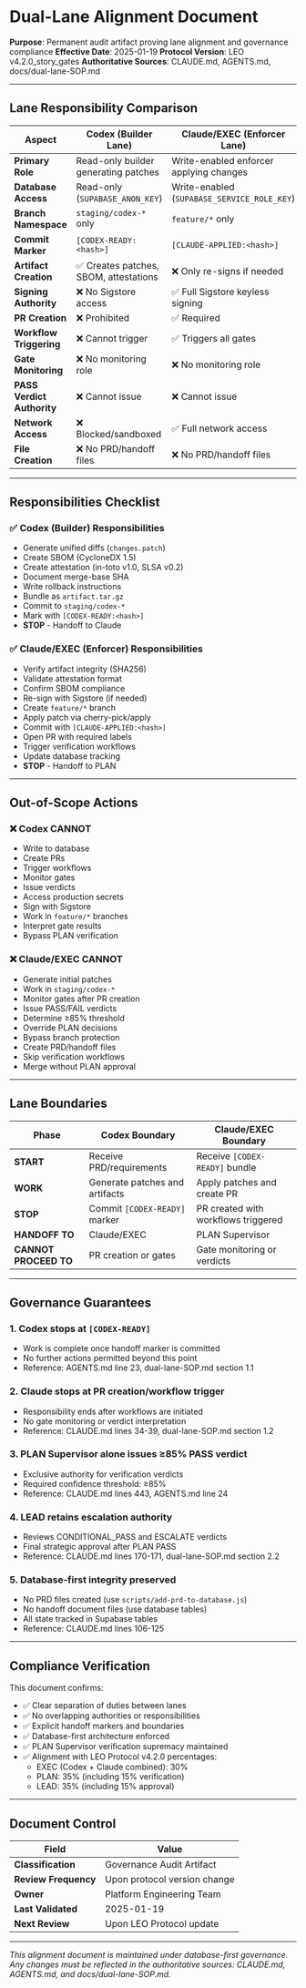 # Dual-Lane Alignment Document

**Purpose**: Permanent audit artifact proving lane alignment and governance compliance
**Effective Date**: 2025-01-19
**Protocol Version**: LEO v4.2.0_story_gates
**Authoritative Sources**: CLAUDE.md, AGENTS.md, docs/dual-lane-SOP.md

---

## Lane Responsibility Comparison

| **Aspect** | **Codex (Builder Lane)** | **Claude/EXEC (Enforcer Lane)** |
|------------|--------------------------|----------------------------------|
| **Primary Role** | Read-only builder generating patches | Write-enabled enforcer applying changes |
| **Database Access** | Read-only (`SUPABASE_ANON_KEY`) | Write-enabled (`SUPABASE_SERVICE_ROLE_KEY`) |
| **Branch Namespace** | `staging/codex-*` only | `feature/*` only |
| **Commit Marker** | `[CODEX-READY:<hash>]` | `[CLAUDE-APPLIED:<hash>]` |
| **Artifact Creation** | ✅ Creates patches, SBOM, attestations | ❌ Only re-signs if needed |
| **Signing Authority** | ❌ No Sigstore access | ✅ Full Sigstore keyless signing |
| **PR Creation** | ❌ Prohibited | ✅ Required |
| **Workflow Triggering** | ❌ Cannot trigger | ✅ Triggers all gates |
| **Gate Monitoring** | ❌ No monitoring role | ❌ No monitoring role |
| **PASS Verdict Authority** | ❌ Cannot issue | ❌ Cannot issue |
| **Network Access** | ❌ Blocked/sandboxed | ✅ Full network access |
| **File Creation** | ❌ No PRD/handoff files | ❌ No PRD/handoff files |

---

## Responsibilities Checklist

### ✅ Codex (Builder) Responsibilities
- Generate unified diffs (`changes.patch`)
- Create SBOM (CycloneDX 1.5)
- Create attestation (in-toto v1.0, SLSA v0.2)
- Document merge-base SHA
- Write rollback instructions
- Bundle as `artifact.tar.gz`
- Commit to `staging/codex-*`
- Mark with `[CODEX-READY:<hash>]`
- **STOP** - Handoff to Claude

### ✅ Claude/EXEC (Enforcer) Responsibilities
- Verify artifact integrity (SHA256)
- Validate attestation format
- Confirm SBOM compliance
- Re-sign with Sigstore (if needed)
- Create `feature/*` branch
- Apply patch via cherry-pick/apply
- Commit with `[CLAUDE-APPLIED:<hash>]`
- Open PR with required labels
- Trigger verification workflows
- Update database tracking
- **STOP** - Handoff to PLAN

---

## Out-of-Scope Actions

### ❌ Codex CANNOT
- Write to database
- Create PRs
- Trigger workflows
- Monitor gates
- Issue verdicts
- Access production secrets
- Sign with Sigstore
- Work in `feature/*` branches
- Interpret gate results
- Bypass PLAN verification

### ❌ Claude/EXEC CANNOT
- Generate initial patches
- Work in `staging/codex-*`
- Monitor gates after PR creation
- Issue PASS/FAIL verdicts
- Determine ≥85% threshold
- Override PLAN decisions
- Bypass branch protection
- Create PRD/handoff files
- Skip verification workflows
- Merge without PLAN approval

---

## Lane Boundaries

| **Phase** | **Codex Boundary** | **Claude/EXEC Boundary** |
|-----------|-------------------|---------------------------|
| **START** | Receive PRD/requirements | Receive `[CODEX-READY]` bundle |
| **WORK** | Generate patches and artifacts | Apply patches and create PR |
| **STOP** | Commit `[CODEX-READY]` marker | PR created with workflows triggered |
| **HANDOFF TO** | Claude/EXEC | PLAN Supervisor |
| **CANNOT PROCEED TO** | PR creation or gates | Gate monitoring or verdicts |

---

## Governance Guarantees

### 1. **Codex stops at `[CODEX-READY]`**
- Work is complete once handoff marker is committed
- No further actions permitted beyond this point
- Reference: AGENTS.md line 23, dual-lane-SOP.md section 1.1

### 2. **Claude stops at PR creation/workflow trigger**
- Responsibility ends after workflows are initiated
- No gate monitoring or verdict interpretation
- Reference: CLAUDE.md lines 34-39, dual-lane-SOP.md section 1.2

### 3. **PLAN Supervisor alone issues ≥85% PASS verdict**
- Exclusive authority for verification verdicts
- Required confidence threshold: ≥85%
- Reference: CLAUDE.md lines 443, AGENTS.md line 24

### 4. **LEAD retains escalation authority**
- Reviews CONDITIONAL_PASS and ESCALATE verdicts
- Final strategic approval after PLAN PASS
- Reference: CLAUDE.md lines 170-171, dual-lane-SOP.md section 2.2

### 5. **Database-first integrity preserved**
- No PRD files created (use `scripts/add-prd-to-database.js`)
- No handoff document files (use database tables)
- All state tracked in Supabase tables
- Reference: CLAUDE.md lines 106-125

---

## Compliance Verification

This document confirms:
- ✅ Clear separation of duties between lanes
- ✅ No overlapping authorities or responsibilities
- ✅ Explicit handoff markers and boundaries
- ✅ Database-first architecture enforced
- ✅ PLAN Supervisor verification supremacy maintained
- ✅ Alignment with LEO Protocol v4.2.0 percentages:
  - EXEC (Codex + Claude combined): 30%
  - PLAN: 35% (including 15% verification)
  - LEAD: 35% (including 15% approval)

---

## Document Control

| Field | Value |
|-------|-------|
| **Classification** | Governance Audit Artifact |
| **Review Frequency** | Upon protocol version change |
| **Owner** | Platform Engineering Team |
| **Last Validated** | 2025-01-19 |
| **Next Review** | Upon LEO Protocol update |

---

*This alignment document is maintained under database-first governance. Any changes must be reflected in the authoritative sources: CLAUDE.md, AGENTS.md, and docs/dual-lane-SOP.md.*